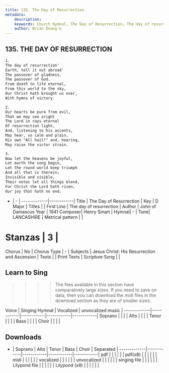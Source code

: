 ```yaml
---
title: 135. The Day of Resurrection
metadata:
    description: 
    keywords: Church Hymnal, The Day of Resurrection, The day of resurrection, 
    author: Brian Onang'o
---
```



## 135. THE DAY OF RESURRECTION

```txt
1.
The day of resurrection' 
Earth, tell it out abroad' 
The passover of gladness, 
The passover of God. 
From death to life eternal, 
From this world to the sky, 
Our Christ hath brought us over, 
With hymns of victory. 

2.
Our hearts be pure from evil, 
That we may see aright 
The Lord in rays eternal 
Of resurrection light, 
And, listening to his accents, 
May hear, so calm and plain, 
His own "All hail!" and, hearing, 
May raise the victor strain. 

3.
Now let the heavens be joyful, 
Let earth the song begin, 
Let the round world keep triumph 
And all that is therein; 
Invisible and visible, 
Their notes let all things blend, 
For Christ the Lord hath risen, 
Our joy that hath no end.

```

- |   -  |
-------------|------------|
Title | The Day of Resurrection |
Key | D Major |
Titles |  |
First Line | The day of resurrection |
Author | John of Damascus
Year | 1941
Composer| Henry Smart |
Hymnal|  - |
Tune| LANCASHIRE |
Metrical pattern | |
# Stanzas | 3 |
Chorus | No |
Chorus Type | - |
Subjects | Jesus Christ: His Resurrection and Ascension |
Texts |  |
Print Texts | 
Scripture Song |  |
  
## Learn to Sing

>>>> The files available in this section have comparatively large sizes. If you need to save on data, then you can download the midi files in the download section as they are of smaller sizes.

Voice |  Singing Hymnal | Vocalized | unvocalized music |
-------------|------------|------------|------------|------------|
Soprano | | | |
Alto | | | |
Tenor | | | |
Bass | | | |
Choir | | | |

## Downloads

- |  Soprano | Alto | Tenor | Bass | Choir | Separated |
-------------|------------|------------|------------|------------|
pdf | | | | | |
pdf(x8) | | | | | |
midi | | | | | |
vocalized | | | | | |
unvocalized | | | | | |
singing file | | | | | |
Lilypond file | | | | | |
Lilypond (x8) | | | | | |
  
